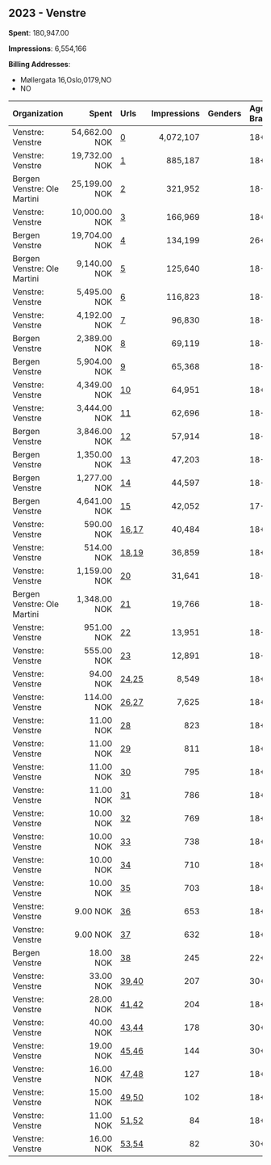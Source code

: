 ## 2023 - Venstre 
**Spent**: 180,947.00

**Impressions**: 6,554,166

**Billing Addresses**: 
- Møllergata 16,Oslo,0179,NO
- NO

|Organization|Spent|Urls|Impressions|Genders|Age Brackets|Country Codes|Billing Addresses|
|:---|---:|:---|---:|:---|:---|:---|:---|
|Venstre: Venstre|54,662.00 NOK|[0](https://www.snap.com/political-ads/asset/9d0667847e5835d813cfa39767c12f46c4b3f71a277c9b82bd98f5b305d41964?mediaType=mp4)|4,072,107||18+|norway|Møllergata 16,Oslo,0179,NO|
|Venstre: Venstre|19,732.00 NOK|[1](https://www.snap.com/political-ads/asset/9d0667847e5835d813cfa39767c12f46c4b3f71a277c9b82bd98f5b305d41964?mediaType=mp4)|885,187||18+|norway|Møllergata 16,Oslo,0179,NO|
|Bergen Venstre: Ole Martini|25,199.00 NOK|[2](https://www.snap.com/political-ads/asset/4065e4c521fe43b32fd78cb990767d8d8cd833acf4059728ab88bb7e4291ffe8?mediaType=mp4)|321,952||18-30|norway|NO|
|Venstre: Venstre|10,000.00 NOK|[3](https://www.snap.com/political-ads/asset/86aec0926186182a15db544f295f0ffe350d136a62fe353a6d1820b1f81b789a?mediaType=mp4)|166,969||18+|norway|Møllergata 16,Oslo,0179,NO|
|Bergen Venstre|19,704.00 NOK|[4](https://www.snap.com/political-ads/asset/2a8128bdca85cd1888ff3d7a1cc5b7675e780396856ac9a193b6ddc51cd98cdd?mediaType=mov)|134,199||26+|norway|NO|
|Bergen Venstre: Ole Martini|9,140.00 NOK|[5](https://www.snap.com/political-ads/asset/c5f6d9275a7c4cd8fff2505e9cd8cdc21a642ac2ef88247bae329bf6e92477ad?mediaType=mov)|125,640||18-30|norway|NO|
|Venstre: Venstre|5,495.00 NOK|[6](https://www.snap.com/political-ads/asset/83f8017770439281bb2b9a1da5cffd75760bd7527d3323028cc120b535f35ce3?mediaType=mp4)|116,823||18-35|norway|Møllergata 16,Oslo,0179,NO|
|Venstre: Venstre|4,192.00 NOK|[7](https://www.snap.com/political-ads/asset/f03d785208609860731baa9c05b48708ef5a3edea9c2474fdc9eced1f0953b8e?mediaType=mp4)|96,830||18-35|norway|Møllergata 16,Oslo,0179,NO|
|Bergen Venstre|2,389.00 NOK|[8](https://www.snap.com/political-ads/asset/5880237213178824684a98f0763c99e1098be5821dbd48e60d664d6aff741639?mediaType=mov)|69,119||18-29|norway|NO|
|Bergen Venstre|5,904.00 NOK|[9](https://www.snap.com/political-ads/asset/8b141d12999ff28d3f796ab033653110e60313778998b902b9af6f5ee3e81b48?mediaType=mov)|65,368||18-49|norway|NO|
|Venstre: Venstre|4,349.00 NOK|[10](https://www.snap.com/political-ads/asset/850c8dbf021b96c39b00aed6674243e9d8956f081484f83a9ca220e5d003dcaf?mediaType=mp4)|64,951||18+|norway|Møllergata 16,Oslo,0179,NO|
|Venstre: Venstre|3,444.00 NOK|[11](https://www.snap.com/political-ads/asset/e33a9e9a6a05d1bd6f74be4ed1423d02d4989675e029ff018910d254c2da6f5d?mediaType=mp4)|62,696||18-49|norway|Møllergata 16,Oslo,0179,NO|
|Bergen Venstre|3,846.00 NOK|[12](https://www.snap.com/political-ads/asset/cb079a7b20b43933f755bfb1d9138127b7dfce9c2b23b0b774b584335f3fd1d4?mediaType=mov)|57,914||18-29|norway|NO|
|Bergen Venstre|1,350.00 NOK|[13](https://www.snap.com/political-ads/asset/da0d10799c2deee10e021c0908451dd600e95295ee948cd06381744d97c86c8f?mediaType=mp4)|47,203||18-27|norway|NO|
|Bergen Venstre|1,277.00 NOK|[14](https://www.snap.com/political-ads/asset/5490f5a24c163b4a8f683e237a3a7950820700d44508fc0ef4b3472fe30d6141?mediaType=mp4)|44,597||18-27|norway|NO|
|Bergen Venstre|4,641.00 NOK|[15](https://www.snap.com/political-ads/asset/928e3512f5c1cc5822e158c3ebe8770a9b79907d00b2c0462383c3a24b4f0831?mediaType=mov)|42,052||17-22|norway|NO|
|Venstre: Venstre|590.00 NOK|[16](https://www.snap.com/political-ads/asset/2952583a82f73b6e0c8dfcc3fc650129659370261c820f5b5fc21023fd6183fe?mediaType=mp4),[17](https://www.snap.com/political-ads/asset/2097c4148b49a67a0ab4605319e320fffde92ad318a1074521f9ea81f5215d67?mediaType=png)|40,484||18+|norway|Møllergata 16,Oslo,0179,NO|
|Venstre: Venstre|514.00 NOK|[18](https://www.snap.com/political-ads/asset/5ef770eb04b7f58076f3ff5c29c0738597db22bdb7013ca1465a53dbaeed3644?mediaType=mp4),[19](https://www.snap.com/political-ads/asset/2097c4148b49a67a0ab4605319e320fffde92ad318a1074521f9ea81f5215d67?mediaType=png)|36,859||18+|norway|Møllergata 16,Oslo,0179,NO|
|Venstre: Venstre|1,159.00 NOK|[20](https://www.snap.com/political-ads/asset/e33a9e9a6a05d1bd6f74be4ed1423d02d4989675e029ff018910d254c2da6f5d?mediaType=mp4)|31,641||18-49|norway|Møllergata 16,Oslo,0179,NO|
|Bergen Venstre: Ole Martini|1,348.00 NOK|[21](https://www.snap.com/political-ads/asset/129168ef2264331bf37a5543148c42be5a276c21dff4ee954bf03e14b08eebc3?mediaType=mov)|19,766||18-30|norway|NO|
|Venstre: Venstre|951.00 NOK|[22](https://www.snap.com/political-ads/asset/f03d785208609860731baa9c05b48708ef5a3edea9c2474fdc9eced1f0953b8e?mediaType=mp4)|13,951||18-35|norway|Møllergata 16,Oslo,0179,NO|
|Venstre: Venstre|555.00 NOK|[23](https://www.snap.com/political-ads/asset/83f8017770439281bb2b9a1da5cffd75760bd7527d3323028cc120b535f35ce3?mediaType=mp4)|12,891||18-35|norway|Møllergata 16,Oslo,0179,NO|
|Venstre: Venstre|94.00 NOK|[24](https://www.snap.com/political-ads/asset/ccd504b77e1da4e977c5fa2098bfa3a6f598f3f5df52c042e74fdd36f22377f9?mediaType=mp4),[25](https://www.snap.com/political-ads/asset/2097c4148b49a67a0ab4605319e320fffde92ad318a1074521f9ea81f5215d67?mediaType=png)|8,549||18+|norway|Møllergata 16,Oslo,0179,NO|
|Venstre: Venstre|114.00 NOK|[26](https://www.snap.com/political-ads/asset/5766199ec67b25a4033dc5fee390bd42861c496d774402f8ec0ef4cf954ebb73?mediaType=mp4),[27](https://www.snap.com/political-ads/asset/2097c4148b49a67a0ab4605319e320fffde92ad318a1074521f9ea81f5215d67?mediaType=png)|7,625||18+|norway|Møllergata 16,Oslo,0179,NO|
|Venstre: Venstre|11.00 NOK|[28](https://www.snap.com/political-ads/asset/e4f1ac3cba6fdb8d0b5f5d276996871c469a86db9be703ec53e30f8d08d2f9c5?mediaType=mp4)|823||18+|norway|Møllergata 16,Oslo,0179,NO|
|Venstre: Venstre|11.00 NOK|[29](https://www.snap.com/political-ads/asset/b5a5704491084c791e6d3613b94e975d72417c747e932693a62ae8644e84f02e?mediaType=mp4)|811||18+|norway|Møllergata 16,Oslo,0179,NO|
|Venstre: Venstre|11.00 NOK|[30](https://www.snap.com/political-ads/asset/b036d65fde3f79f7cb53c346bc5ff257fbcf8dc339a31acbddf123e6080f76a6?mediaType=mp4)|795||18+|norway|Møllergata 16,Oslo,0179,NO|
|Venstre: Venstre|11.00 NOK|[31](https://www.snap.com/political-ads/asset/f9c5bc2264ff1f5deac0131a35a9884ea304b6d245e8a5ef6ff02306d45d40c6?mediaType=mp4)|786||18+|norway|Møllergata 16,Oslo,0179,NO|
|Venstre: Venstre|10.00 NOK|[32](https://www.snap.com/political-ads/asset/004989588fc790f02f31b4b15133b8ccf9cd41868b1efd00a4c4e0475306b70c?mediaType=mp4)|769||18+|norway|Møllergata 16,Oslo,0179,NO|
|Venstre: Venstre|10.00 NOK|[33](https://www.snap.com/political-ads/asset/734bff3f23007e273feb731c20e7d596efb013d951f82d9e1697a00bfadf709d?mediaType=mp4)|738||18+|norway|Møllergata 16,Oslo,0179,NO|
|Venstre: Venstre|10.00 NOK|[34](https://www.snap.com/political-ads/asset/02d0694df22dd5f025e26381841a037b78def632fc32cb5afe118396042af821?mediaType=mp4)|710||18+|norway|Møllergata 16,Oslo,0179,NO|
|Venstre: Venstre|10.00 NOK|[35](https://www.snap.com/political-ads/asset/212acbe7baa3b31b6c3152a56594164864ddecb0b860ede63055a3b1f8641bac?mediaType=mp4)|703||18+|norway|Møllergata 16,Oslo,0179,NO|
|Venstre: Venstre|9.00 NOK|[36](https://www.snap.com/political-ads/asset/8fb6176278711ac7a27198f9ec4432f07b305b7d74f3f142cbe16e17e2d447b6?mediaType=mp4)|653||18+|norway|Møllergata 16,Oslo,0179,NO|
|Venstre: Venstre|9.00 NOK|[37](https://www.snap.com/political-ads/asset/171d66797a88ddc31585b1987d13f4dd7b06e222577ac894995e7a7958687a2d?mediaType=mp4)|632||18+|norway|Møllergata 16,Oslo,0179,NO|
|Bergen Venstre|18.00 NOK|[38](https://www.snap.com/political-ads/asset/cce67944cddabcc1de890e203a2f052df7ec54c7d509633f85962db05d84e63d?mediaType=mov)|245||22+|norway|NO|
|Venstre: Venstre|33.00 NOK|[39](https://www.snap.com/political-ads/asset/5766199ec67b25a4033dc5fee390bd42861c496d774402f8ec0ef4cf954ebb73?mediaType=mp4),[40](https://www.snap.com/political-ads/asset/2097c4148b49a67a0ab4605319e320fffde92ad318a1074521f9ea81f5215d67?mediaType=png)|207||30+|norway|Møllergata 16,Oslo,0179,NO|
|Venstre: Venstre|28.00 NOK|[41](https://www.snap.com/political-ads/asset/5ef770eb04b7f58076f3ff5c29c0738597db22bdb7013ca1465a53dbaeed3644?mediaType=mp4),[42](https://www.snap.com/political-ads/asset/2097c4148b49a67a0ab4605319e320fffde92ad318a1074521f9ea81f5215d67?mediaType=png)|204||18+|norway|Møllergata 16,Oslo,0179,NO|
|Venstre: Venstre|40.00 NOK|[43](https://www.snap.com/political-ads/asset/2952583a82f73b6e0c8dfcc3fc650129659370261c820f5b5fc21023fd6183fe?mediaType=mp4),[44](https://www.snap.com/political-ads/asset/2097c4148b49a67a0ab4605319e320fffde92ad318a1074521f9ea81f5215d67?mediaType=png)|178||30+|norway|Møllergata 16,Oslo,0179,NO|
|Venstre: Venstre|19.00 NOK|[45](https://www.snap.com/political-ads/asset/ccd504b77e1da4e977c5fa2098bfa3a6f598f3f5df52c042e74fdd36f22377f9?mediaType=mp4),[46](https://www.snap.com/political-ads/asset/2097c4148b49a67a0ab4605319e320fffde92ad318a1074521f9ea81f5215d67?mediaType=png)|144||30+|norway|Møllergata 16,Oslo,0179,NO|
|Venstre: Venstre|16.00 NOK|[47](https://www.snap.com/political-ads/asset/2952583a82f73b6e0c8dfcc3fc650129659370261c820f5b5fc21023fd6183fe?mediaType=mp4),[48](https://www.snap.com/political-ads/asset/2097c4148b49a67a0ab4605319e320fffde92ad318a1074521f9ea81f5215d67?mediaType=png)|127||18+|norway|Møllergata 16,Oslo,0179,NO|
|Venstre: Venstre|15.00 NOK|[49](https://www.snap.com/political-ads/asset/ccd504b77e1da4e977c5fa2098bfa3a6f598f3f5df52c042e74fdd36f22377f9?mediaType=mp4),[50](https://www.snap.com/political-ads/asset/2097c4148b49a67a0ab4605319e320fffde92ad318a1074521f9ea81f5215d67?mediaType=png)|102||18+|norway|Møllergata 16,Oslo,0179,NO|
|Venstre: Venstre|11.00 NOK|[51](https://www.snap.com/political-ads/asset/5766199ec67b25a4033dc5fee390bd42861c496d774402f8ec0ef4cf954ebb73?mediaType=mp4),[52](https://www.snap.com/political-ads/asset/2097c4148b49a67a0ab4605319e320fffde92ad318a1074521f9ea81f5215d67?mediaType=png)|84||18+|norway|Møllergata 16,Oslo,0179,NO|
|Venstre: Venstre|16.00 NOK|[53](https://www.snap.com/political-ads/asset/5ef770eb04b7f58076f3ff5c29c0738597db22bdb7013ca1465a53dbaeed3644?mediaType=mp4),[54](https://www.snap.com/political-ads/asset/2097c4148b49a67a0ab4605319e320fffde92ad318a1074521f9ea81f5215d67?mediaType=png)|82||30+|norway|Møllergata 16,Oslo,0179,NO|
